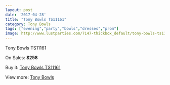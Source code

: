 ```yaml
---
layout: post
date: '2017-04-28'
title: "Tony Bowls TS11161"
category: Tony Bowls
tags: ["evening","party","bowls","dresses","prom"]
image: http://www.lustparties.com/7147-thickbox_default/tony-bowls-ts11161.jpg
---
```

Tony Bowls TS11161

On Sales: **$258**
<a href="https://www.lustparties.com/en/tony-bowls/2435-tony-bowls-ts11161.html"><amp-img layout="responsive" width="600" height="600" src="//www.lustparties.com/7147-thickbox_default/tony-bowls-ts11161.jpg" alt="Tony Bowls TS11161 0" /></a>
<a href="https://www.lustparties.com/en/tony-bowls/2435-tony-bowls-ts11161.html"><amp-img layout="responsive" width="600" height="600" src="//www.lustparties.com/7155-thickbox_default/tony-bowls-ts11161.jpg" alt="Tony Bowls TS11161 1" /></a>
<a href="https://www.lustparties.com/en/tony-bowls/2435-tony-bowls-ts11161.html"><amp-img layout="responsive" width="600" height="600" src="//www.lustparties.com/7154-thickbox_default/tony-bowls-ts11161.jpg" alt="Tony Bowls TS11161 2" /></a>
<a href="https://www.lustparties.com/en/tony-bowls/2435-tony-bowls-ts11161.html"><amp-img layout="responsive" width="600" height="600" src="//www.lustparties.com/7153-thickbox_default/tony-bowls-ts11161.jpg" alt="Tony Bowls TS11161 3" /></a>
<a href="https://www.lustparties.com/en/tony-bowls/2435-tony-bowls-ts11161.html"><amp-img layout="responsive" width="600" height="600" src="//www.lustparties.com/7152-thickbox_default/tony-bowls-ts11161.jpg" alt="Tony Bowls TS11161 4" /></a>
<a href="https://www.lustparties.com/en/tony-bowls/2435-tony-bowls-ts11161.html"><amp-img layout="responsive" width="600" height="600" src="//www.lustparties.com/7151-thickbox_default/tony-bowls-ts11161.jpg" alt="Tony Bowls TS11161 5" /></a>
<a href="https://www.lustparties.com/en/tony-bowls/2435-tony-bowls-ts11161.html"><amp-img layout="responsive" width="600" height="600" src="//www.lustparties.com/7150-thickbox_default/tony-bowls-ts11161.jpg" alt="Tony Bowls TS11161 6" /></a>
<a href="https://www.lustparties.com/en/tony-bowls/2435-tony-bowls-ts11161.html"><amp-img layout="responsive" width="600" height="600" src="//www.lustparties.com/7149-thickbox_default/tony-bowls-ts11161.jpg" alt="Tony Bowls TS11161 7" /></a>
<a href="https://www.lustparties.com/en/tony-bowls/2435-tony-bowls-ts11161.html"><amp-img layout="responsive" width="600" height="600" src="//www.lustparties.com/7148-thickbox_default/tony-bowls-ts11161.jpg" alt="Tony Bowls TS11161 8" /></a>

Buy it: [Tony Bowls TS11161](https://www.lustparties.com/en/tony-bowls/2435-tony-bowls-ts11161.html "Tony Bowls TS11161")

View more: [Tony Bowls](https://www.lustparties.com/en/5-tony-bowls "Tony Bowls")